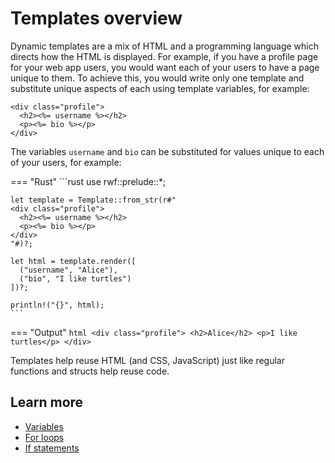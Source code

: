 # Templates overview

Dynamic templates are a mix of HTML and a programming language which directs how the HTML is displayed. For example, if you have a profile page for your web app users, you would want each of your users to have a page unique to them. To achieve this, you would write only one template and substitute unique aspects of each using template variables, for example:

```erb
<div class="profile">
  <h2><%= username %></h2>
  <p><%= bio %></p>
</div>
```

The variables `username` and `bio` can be substituted for values unique to each of your users, for example:

=== "Rust"
    ```rust
    use rwf::prelude::*;

    let template = Template::from_str(r#"
    <div class="profile">
      <h2><%= username %></h2>
      <p><%= bio %></p>
    </div>
    "#)?;

    let html = template.render([
      ("username", "Alice"),
      ("bio", "I like turtles")
    ])?;

    println!("{}", html);
    ```
=== "Output"
    ```html
    <div class="profile">
      <h2>Alice</h2>
      <p>I like turtles</p>
    </div>
    ```

Templates help reuse HTML (and CSS, JavaScript) just like regular functions and structs help
reuse code.

## Learn more

- [Variables](variables)
- [For loops](for-loops)
- [If statements](if-statements)
